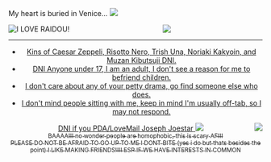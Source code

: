 My heart is buried in Venice... <img src="https://kingcrimson.crd.co/assets/images/gallery30/de27440c.gif?v=d93b4021" data-canonical-src="https://kingcrimson.crd.co/assets/images/gallery30/de27440c.gif?v=d93b4021" style="max-width: 100%;"></a> <svg class="octicon octicon-link" viewBox="0 0 16 16" version="1.1" width="16" height="16" aria-hidden="true">
</path></svg></h1>
 <div align="center" dir="auto"> <img src="https://files.catbox.moe/1drvcm.png" align="left" alt="I LOVE RAIDOU!" data-canonical-src="https://64.media.tumblr.com/8724be6bad564b50c18cea15dc0fc187/tumblr_n1xhlf8rAo1ttjo3ko1_r1_250.gifv" style="max-width: 100%;"></a> <p dir="auto"><animated-image data-catalyst=""><a target="_blank" rel="noopener noreferrer nofollow" href="https://kingcrimson.crd.co/assets/images/gallery11/2fbbf459.jpg?v=d93b4021" data-target="animated-image.originalLink"> <img src="https://kingcrimson.crd.co/assets/images/gallery11/2fbbf459.jpg?v=d93b4021" data-canonical-src="https://kingcrimson.crd.co/assets/images/gallery11/2fbbf459.jpg?v=d93b4021" style="max-width: 100%; display: inline-block;" data-target="animated-image.originalImage"></a>  <img src="https://kingcrimson.crd.co/assets/images/gallery11/b1146c7b.jpg?v=d93b4021"
      <span class="AnimatedImagePlayer" data-target="animated-image.player" hidden="">
        <a data-target="animated-image.replacedLink" class="AnimatedImagePlayer-images" href="https://kingcrimson.crd.co/assets/images/gallery11/2fbbf459.jpg?v=d93b4021" target="_blank">
 <hr>
  <ul dir="auto">
  <li> Kins of Caesar Zeppeli, Risotto Nero, Trish Una, Noriaki Kakyoin, and  Muzan Kibutsuji DNI. </li>
    <li> DNI Anyone under 17, I am an adult, I don't see a reason for me to befriend children. </li>
    <li> I don't care about any of your petty drama, go find someone else who does. </li>
    <li> I don't mind people sitting with me, keep in mind I'm usually off-tab, so I may not respond. </li>
  </ul>
  <p dir="auto"><animated-image data-catalyst="" style="float: right;"><a target="_blank" rel="noopener noreferrer nofollow" href="https://files.catbox.moe/jeo1hr.png" data-target="animated-image.originalLink"><img src="https://files.catbox.moe/r59lpi.png" align="right" data-canonical-src="https://shishka.neocities.org/shishka/img/videogames/79.gif" style="max-width: 20%; display: inline-block;" data-target="animated-image.originalImage"></a>
      <span class="AnimatedImagePlayer" data-target="animated-image.player" hidden="">
        <a data-target="animated-image.replacedLink" class="AnimatedImagePlayer-images" href="https://files.catbox.moe/jeo1hr.png" target="_blank"
  </div>
<div align="center" dir="auto">
    <span aria-label="" class="m-1">DNI if you PDA/LoveMail Joseph Joestar</span>
    <span class="dropdown-caret"></span>
  </summary>

  <img src="https://media.tenor.com/51wy_xy1gqsAAAAC/jojo-and-ceasar-joseph-joestar.gif" data-canonical-src="https://media.tenor.com/51wy_xy1gqsAAAAC/jojo-and-ceasar-joseph-joestar.gif">

  </img>
</details>
          
</div>
<div align="center" dir="auto"> <sub> BAAAA!!! no wonder people are homophobic, this is scary AF!!! 
<br>
PLEASE DO NOT BE AFRAID TO GO UP TO ME I DONT BITE (yes i do but thats besides the point) I LIKE MAKING FRIENDS!!!! ESP IF WE HAVE INTERESTS IN COMMON  </sub> </div>


</article>
  </div>
